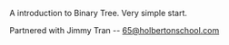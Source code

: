A introduction to Binary Tree. Very simple start.

Partnered with Jimmy Tran -- 65@holbertonschool.com